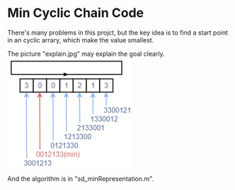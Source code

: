 # Min Cyclic Chain Code

There's many problems in this projct, 
but the key idea is to find a start point in an cyclic arrary,
which make the value smallest.

The picture "explain.jpg" may explain the goal clearly.
![image](./explain.jpg)

And the algorithm is in "sd_minRepresentation.m".

